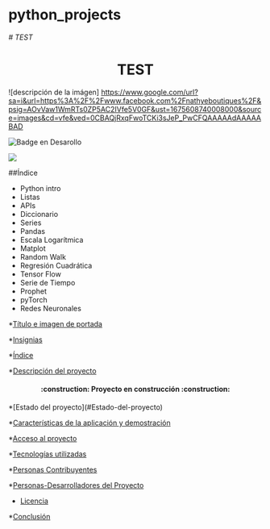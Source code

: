 # python_projects

<em> # TEST</em>

<h1 align="center"> TEST </h1>

![descripción de la imágen] https://www.google.com/url?sa=i&url=https%3A%2F%2Fwww.facebook.com%2Fnathyeboutiques%2F&psig=AOvVaw1WmRTs0ZP5AC2IVfe5V0GF&ust=1675608740008000&source=images&cd=vfe&ved=0CBAQjRxqFwoTCKi3sJeP_PwCFQAAAAAdAAAAABAD

   ![Badge en Desarollo](https://img.shields.io/badge/STATUS-EN%20DESAROLLO-green)

   <p align="left">
   <img src="https://img.shields.io/badge/STATUS-EN%20DESAROLLO-green">
   </p>

   ##Índice

   - Python intro
   - Listas
   - APIs
   - Diccionario
   - Series
   - Pandas
   - Escala Logarítmica
   - Matplot
   - Random Walk
   - Regresión Cuadrática
   - Tensor Flow
   - Serie de Tiempo
   - Prophet
   - pyTorch
   - Redes Neuronales


*[Título e imagen de portada](#Título-e-imagen-de-portada)

*[Insignias](#insignias)

*[Índice](#índice)

*[Descripción del proyecto](#descripción-del-proyecto)
<h4 align="center">
:construction: Proyecto en construcción :construction:
</h4>
*[Estado del proyecto](#Estado-del-proyecto)

*[Características de la aplicación y demostración](#Características-de-la-aplicación-y-demostración)

*[Acceso al proyecto](#acceso-proyecto)

*[Tecnologías utilizadas](#tecnologías-utilizadas)

*[Personas Contribuyentes](#personas-contribuyentes)

*[Personas-Desarrolladores del Proyecto](#personas-desarrolladores)

* [Licencia](#licencia)

*[Conclusión](#conclusión)